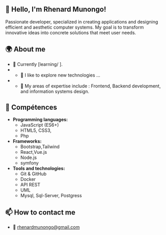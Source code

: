 ## 👋 Hello, I'm Rhenard Munongo!

Passionate developer, specialized in creating applications and designing efficient and aesthetic computer systems. My goal is to transform innovative ideas into concrete solutions that meet user needs.

## 🌍 About me
- 🔭 Currently [learning/ ].
- - 🌱 I like to explore new technologies ...
- - 💼 My areas of expertise include : Frontend, Backend development, and information systems design.  

## 🔧 Compétences  
- **Programming languages:**  
  - JavaScript (ES6+)  
  - HTML5, CSS3,
  - Php
- **Frameworks:**
  - Bootstrap,Tailwind
  - React,Vue.js  
  - Node.js
  - symfony
- **Tools and technologies:**  
  - Git & GitHub  
  - Docker  
  - API REST
  - UML
  - Mysql, Sql-Server, Postgress

## 📫 How to contact me
- 📧 rhenardmunongo@gmail.com

<!--- 🌐 [LinkedIn](URL_de_ton_LinkedIn)
<!--- 📝 [Mon Blog / Portfolio](URL_de_ton_portfolio)  -->




<!--## 🎉 Follow me

 



<!--
**rhenardM/rhenardM** is a ✨ _special_ ✨ repository because its `README.md` (this file) appears on your GitHub profile.

Here are some ideas to get you started:

- 🔭 I’m currently working on ...
- 🌱 I’m currently learning ...
- 👯 I’m looking to collaborate on ...
- 🤔 I’m looking for help with ...
- 💬 Ask me about ...
- 📫 How to reach me: ...
- 😄 Pronouns: ...
- ⚡ Fun fact: ...
-->
